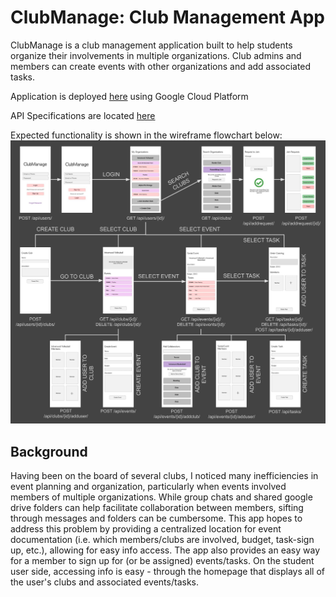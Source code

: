 # ClubManage: Club Management App

ClubManage is a club management application built to help students organize their involvements in multiple organizations. Club admins and members can create events with other organizations and add associated tasks.

Application is deployed [here](http://35.243.182.211/) using Google Cloud Platform

API Specifications are located [here](docs/api.md)

Expected functionality is shown in the wireframe flowchart below:
![flowchart](docs/flowchart.jpg)

## Background
Having been on the board of several clubs, I noticed many inefficiencies in event planning and organization, particularly when events involved members of multiple organizations. While group chats and shared google drive folders can help facilitate collaboration between members, sifting through messages and folders can be cumbersome. This app hopes to address this problem by providing a centralized location for event documentation (i.e. which members/clubs are involved, budget, task-sign up, etc.), allowing for easy info access. The app also provides an easy way for a member to sign up for (or be assigned) events/tasks. On the student user side, accessing info is easy - through the homepage that displays all of the user's clubs and associated events/tasks.
